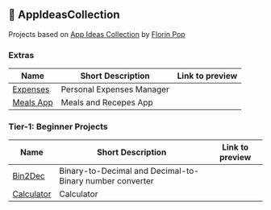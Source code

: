 ## :ledger: AppIdeasCollection
Projects based on [App Ideas Collection](https://github.com/florinpop17/app-ideas) by [Florin Pop](https://github.com/florinpop17)

### Extras

| Name                                | Short Description                                            | Link to preview                  |
| ----------------------------------- | ------------------------------------------------------------ | -------------------------------- |
| [Expenses](./extras/expenses)       |  Personal Expenses Manager                                   |                                  |
| [Meals App](./tier1/meals_app)      |  Meals and Recepes App                                       |                                  |


### Tier-1: Beginner Projects

| Name                                | Short Description                                            | Link to preview                  |
| ----------------------------------- | ------------------------------------------------------------ | -------------------------------- |
| [Bin2Dec](./tier1/bin2dec)          |  Binary-to-Decimal and Decimal-to-Binary number converter    |                                  |
| [Calculator](./tier1/calculator)    |  Calculator                                                  |                                  |
